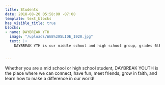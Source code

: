 ```yaml
---
title: Students
date: 2018-08-20 05:58:00 -07:00
template: text_blocks
has_visible_title: true
blocks:
- name: DAYBREAK YTH
  image: "/uploads/WEB%20SLIDE_1920.jpg"
  text: |+
    DAYBREAK YTH is our middle school and high school group, grades 6th-12th


---
```


Whether you are a mid school or high school student, DAYBREAK YOUTH is the place where we can connect, have fun, meet friends, grow in faith, and learn how to make a difference in our world!